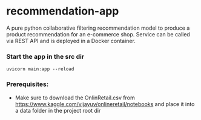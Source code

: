 # recommendation-app
A pure python collaborative filtering recommendation model to produce a product recommendation for an e-commerce shop. Service can be called via REST API and is deployed in a Docker container.   
### Start the app in the src dir 
 ```uvicorn main:app --reload```

### Prerequisites:
- Make sure to download the OnlinRetail.csv from https://www.kaggle.com/vijayuv/onlineretail/notebooks and place it into a data folder in the project root dir
